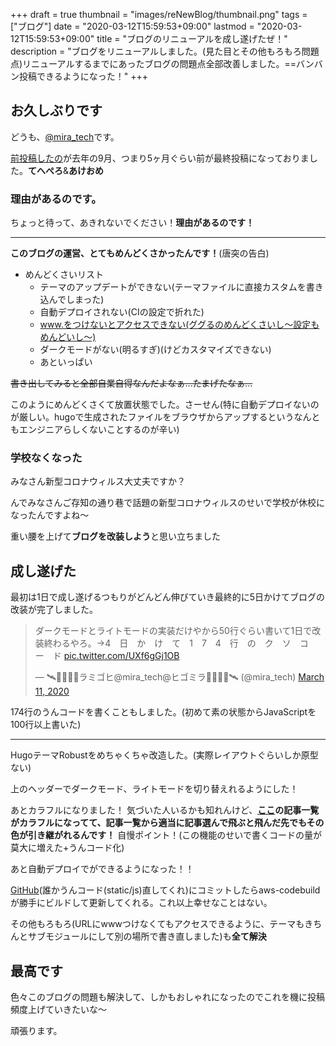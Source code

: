 +++
draft = true
thumbnail = "images/reNewBlog/thumbnail.png"
tags = ["ブログ"]
date = "2020-03-12T15:59:53+09:00"
lastmod = "2020-03-12T15:59:53+09:00"
title = "ブログのリニューアルを成し遂げたぜ！"
description = "ブログをリニューアルしました。(見た目とその他もろもろ問題点)リニューアルするまでにあったブログの問題点全部改善しました。==バンバン投稿できるようになった！"
+++
## お久しぶりです

どうも、[@mira_tech](https://twitter.com/mira_tech)です。

[前投稿したの](https://www.saltandsugar.tech/post/vscode-tm/)が去年の9月、つまり5ヶ月ぐらい前が最終投稿になっておりました。**てへぺろ**&**あけおめ**

### 理由があるのです。

ちょっと待って、あきれないでください！**理由があるのです！**

---

**このブログの運営、とてもめんどくさかったんです！**(唐突の告白)

- めんどくさいリスト
	- テーマのアップデートができない(テーマファイルに直接カスタムを書き込んでしまった)
	- 自動デプロイされない(CIの設定で折れた)
	- www.をつけないとアクセスできない(ググるのめんどくさいし〜設定もめんどいし〜)
	- ダークモードがない(明るすぎ)(けどカスタマイズできない)
	- あといっぱい
	
~~書き出してみると全部自業自得なんだよなぁ...たまげたなぁ...~~

このようにめんどくさくて放置状態でした。さーせん(特に自動デプロイないのが厳しい。hugoで生成されたファイルをブラウザからアップするというなんともエンジニアらしくないことするのが辛い)

### 学校なくなった
みなさん新型コロナウィルス大丈夫ですか？

んでみなさんご存知の通り巷で話題の新型コロナウィルスのせいで学校が休校になったんですよね〜

重い腰を上げて**ブログを改装しよう**と思い立ちました

## 成し遂げた
最初は1日で成し遂げるつもりがどんどん伸びていき最終的に5日かけてブログの改装が完了しました。

<blockquote class="twitter-tweet"><p lang="ja" dir="ltr">ダークモードとライトモードの実装だけやから50行ぐらい書いて1日で改装終わるやろ。→4　日　か　け　て　1　7　4　行　の　ク　ソ　コ　ー　ド <a href="https://t.co/UXf6gGj1OB">pic.twitter.com/UXf6gGj1OB</a></p>&mdash; 🛰🍊🍣🏓🍣ラミゴヒ@mira_tech@ヒゴミラ🍣🏓🍣🍊🛰 (@mira_tech) <a href="https://twitter.com/mira_tech/status/1237682683607576576?ref_src=twsrc%5Etfw">March 11, 2020</a></blockquote> <script async src="https://platform.twitter.com/widgets.js" charset="utf-8"></script>

174行のうんコードを書くこともしました。(初めて素の状態からJavaScriptを100行以上書いた)

---
HugoテーマRobustをめちゃくちゃ改造した。(実際レイアウトぐらいしか原型ない)

上のヘッダーでダークモード、ライトモードを切り替えれるようにした！

あとカラフルになりました！ 気づいた人いるかも知れんけど、**[ここ](https://www.saltandsugar.tech/)の記事一覧がカラフルになってて、記事一覧から適当に記事選んで飛ぶと飛んだ先でもその色が引き継がれるんです！** 自慢ポイント！(この機能のせいで書くコードの量が莫大に増えた+うんコード化)

あと自動デプロイでができるようになった！！

[GitHub](https://github.com/mira-tech/Hugo-blog)(誰かうんコード(static/js)直してくれ)にコミットしたらaws-codebuildが勝手にビルドして更新してくれる。これ以上幸せなことはない。

その他もろもろ(URLにwwwつけなくてもアクセスできるように、テーマもきちんとサブモジュールにして別の場所で書き直しました)も**全て解決**

## 最高です
色々このブログの問題も解決して、しかもおしゃれになったのでこれを機に投稿頻度上げていきたいな〜

頑張ります。
